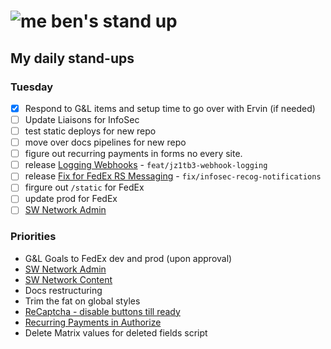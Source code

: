 # ![me](https://avatars2.githubusercontent.com/u/5232044?s=50&v=4) ben's stand up

## My daily stand-ups

### Tuesday

- [X] Respond to G&L items and setup time to go over with Ervin (if needed)
- [ ] Update Liaisons for InfoSec
- [ ] test static deploys for new repo
- [ ] move over docs pipelines for new repo
- [ ] figure out recurring payments in forms no every site.
- [ ] release [Logging Webhooks](https://app.clickup.com/t/jz1tb3) - `feat/jz1tb3-webhook-logging`
- [ ] release [Fix for FedEx RS Messaging](https://projects.madebyspeak.com/#/tasks/17976133) - `fix/infosec-recog-notifications`
- [ ] firgure out `/static` for FedEx
- [ ] update prod for FedEx
- [ ] [SW Network Admin](https://app.clickup.com/8537154/v/l/li/54890360?pr=12760709)

### Priorities 
    
- G&L Goals to FedEx dev and prod (upon approval)
- [SW Network Admin](https://app.clickup.com/8537154/v/l/li/54890360?pr=12760709)
- [SW Network Content](https://app.clickup.com/8537154/v/l/li/54892353?pr=12760709)
- Docs restructuring
- Trim the fat on global styles
- [ReCaptcha - disable buttons till ready](https://projects.madebyspeak.com/#/tasks/17598281)
- [Recurring Payments in Authorize](https://projects.madebyspeak.com/#/tasks/16411534)
- Delete Matrix values for deleted fields script
